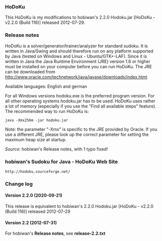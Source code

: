### HoDoKu

This HoDoKu is my modifications to hobiwan's 2.2.0 Hodoku.jar [HoDoKu - v2.2.0 (Build 116)] released 2012-07-29.

### Release notes

HoDoKu is a solver/generator/trainer/analyzer for standard sudoku. It is written in Java/Swing and should therefore run on any platform supported by Java (tested on Windows and Linux - Ubuntu/GTK+-LAF). Since it is written in Java the Java Runtime Environment (JRE) version 1.6 or higher must be installed on your computer before you can run HoDoKu. The JRE can be downloaded from http://www.oracle.com/technetwork/java/javase/downloads/index.html

Available languages: English and german

For all Windows versions hodoku.exe is the preferred program version. For all other operating systems hodoku.jar has to be used. HoDoKu uses rather a lot of memory (especially if you use the "Find all available steps" feature). The recommended way to run HoDoKu is:
```
java -Xmx256m -jar hodoku.jar
```
Note: the parameter "-Xmx" is specific to the JRE provided by Oracle. If you use a different JRE, please look up the correct parameter for setting the maximum heap size at startup.

*Source*: hobiwan's Release notes, with 1 typo fixed!

### hobiwan's Sudoku for Java - HoDoKu Web Site
```
http://hodoku.sourceforge.net/
```
### Change log

#### Version 2.2.0 (2020-09-21)

This release is equivalent to hobiwan's 2.2.0 Hodoku.jar [HoDoKu - v2.2.0 (Build 116)] released 2012-07-29

#### Version 2.2 (2012-07-31)

For hobiwan's **Release notes**, see **release-2.2.txt**

####

